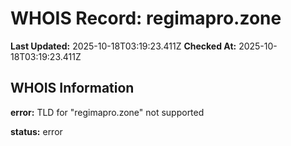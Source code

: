 # WHOIS Record: regimapro.zone

**Last Updated:** 2025-10-18T03:19:23.411Z
**Checked At:** 2025-10-18T03:19:23.411Z

## WHOIS Information

**error:** TLD for "regimapro.zone" not supported

**status:** error


